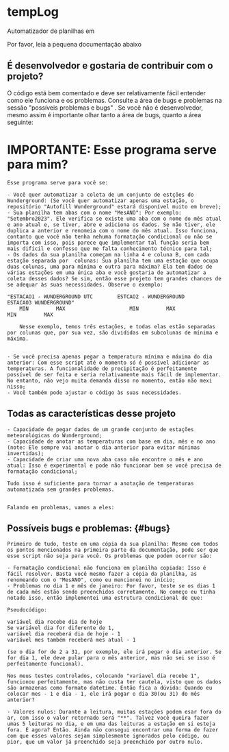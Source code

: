 # tempLog
Automatizador de planilhas em 

Por favor, leia a pequena documentação abaixo

## É desenvolvedor e gostaria de contribuir com o projeto?

 O código está bem comentado e deve ser relativamente fácil entender como ele funciona e os problemas. Consulte a área de bugs e problemas na sessão "possíveis problemas e bugs" . Se você não é desenvolvedor, mesmo assim é importante olhar tanto a área de bugs, quanto a área seguinte:

# IMPORTANTE: Esse programa serve para mim?

    Esse programa serve para você se:

    - Você quer automatizar a coleta de um conjunto de estções do Wunderground: (Se você quer automatizar apenas uma estação, o repositório "Autofill Wunderground" estará disponível muito em breve);
    - Sua planilha tem abas com o nome "MesANO": Por exemplo: "Setembro2023". Ele verifica se existe uma aba com o nome do mês atual e ano atual e, se tiver, abre e adiciona os dados. Se não tiver, ele duplica a anterior e renomeia com o nome do mês atual. Isso funciona, contanto que você não tenha nehuma formatação condicional ou não se importa com isso, pois parece que implementar tal função seria bem mais difícil e confesso que me falta conhecimento técnico para tal;
    - Os dados da sua planilha começam na linha 4 e coluna B, com cada estação separada por  colunas: Sua planilha tem uma estação que ocupa duas colunas, uma para mínima e outra para máxima? Ela tem dados de várias estações em uma única aba e você gostaria de automatizar a coleta desses dados? Se sim, então esse projeto tem grandes chances de se adequar às suas necessidades. Observe o exemplo:

    "ESTACAO1 - WUNDERGROUND UTC		ESTCAO2 - WUNDERGROUND		ESTACAO3 WUNDERGROUND"
    	MIN	        MAX                     MIN         MAX             MIN         MAX

        Nesse exemplo, temos três estações, e todas elas estão separadas por colunas que, por sua vez, são divididas em subcolunas de mínima e máxima.


    - Se você precisa apenas pegar a temperatura mínima e máxima do dia anterior: Com esse script até o momento só é possível adicionar as temperaturas. A funcionalidade de precipitação é perfeitamente possível de ser feita e seria relativamente mais fácil de implementar. No entanto, não vejo muita demanda disso no momento, então não mexi nisso;
    - Você também pode ajustar o código às suas necessidades.


## Todas as características desse projeto

    - Capacidade de pegar dados de um grande conjunto de estações meteorológicas do Wunderground;
    - Capacidade de anotar as temperaturas com base em dia, mês e no ano (note: Ele sempre vai anotar o dia anterior para evitar mínimas invertidas);
    - Capacidade de criar uma nova aba caso não encontre o mês e ano atual: Isso é experimental e pode não funcionar bem se você precisa de formatação condicional;

    Tudo isso é suficiente para tornar a anotação de temperaturas automatizada sem grandes problemas. 
    
    
    Falando em problemas, vamos a eles:



## Possíveis bugs e problemas: {#bugs}

    Primeiro de tudo, teste em uma cópia da sua planilha: Mesmo com todos os pontos mencionados na primeira parte da documentação, pode ser que esse script não seja para você. Os problemas que podem ocorrer são:

    - Formatação condicional não funciona em planilha copiada: Isso é fácil resolver. Basta você mesmo fazer a cópia da planilha, as renomeando com o "MesANO", como eu mencionei no início;
    - Problemas no dia 1 e mês de janeiro: Por favor, teste se os dias 1 de cada mês estão sendo preenchidos corretamente. No começo eu tinha notado isso, então implementei uma estrutura condicional de que:

    Pseudocódigo:
    
    variável dia recebe dia de hoje
    Se variável dia for diferente de 1,
    variável dia receberá dia de hoje - 1
    variável mes também receberá mes atual - 1
    
    (se o dia for de 2 a 31, por exemplo, ele irá pegar o dia anterior. Se for dia 1, ele deve pular para o mês anterior, mas não sei se isso é perfeitamente funcional).
    
    Nos meus testes controlados, colocando "variavel dia recebe 1", funcionou perfeitamente, mas não custa ter cautela, visto que os dados são armazenas como formato datetime. Então fica a dúvida: Quando eu colocar mes - 1 e dia - 1, ele irá pegar o dia 30(ou 31) do mês anterior? 

    - Valores nulos: Durante a leitura, muitas estações podem esar fora do ar, com isso o valor retornado será "**". Talvez você queira fazer umas 5 leituras no dia, e em uma das leituras a estação em si esteja fora. E agora? Então. Ainda não consegui encontrar uma forma de fazer com que esses valores sejam simplesmente ignorados pelo código, ou pior, que um valor já preenchido seja preenchido por outro nulo.
